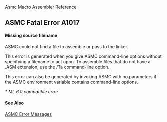 Asmc Macro Assembler Reference

## ASMC Fatal Error A1017

#### Missing source filename

ASMC could not find a file to assemble or pass to the linker.

This error is generated when you give ASMC command-line options without specifying a filename to act upon. To assemble files that do not have a .ASM extension, use the /Ta command-line option.

This error can also be generated by invoking ASMC with no parameters if the ASMC environment variable contains command-line options.

_* ML 6.0 compatible error_

#### See Also

[ASMC Error Messages](readme.md)